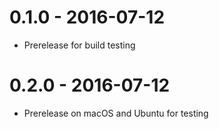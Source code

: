 # 0.1.0 - 2016-07-12

- Prerelease for build testing

# 0.2.0 - 2016-07-12

- Prerelease on macOS and Ubuntu for testing
